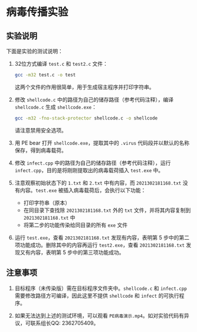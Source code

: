 # 病毒传播实验

## 实验说明

下面是实验的测试说明：

1. 32位方式编译 `test.c` 和 `test2.c` 文件：

    ```bash
    gcc -m32 test.c -o test
    ```

    这两个文件的作用很简单，用于生成宿主程序并打印字符串。

2. 修改 `shellcode.c` 中的路径为自己的储存路径（参考代码注释），编译 `shellcode.c` 生成 `shellcode.exe`：

    ```bash
    gcc -m32 -fno-stack-protector shellcode.c -o shellcode
    ```

    请注意禁用安全选项。

3. 用 PE bear 打开 `shellcode.exe`，提取其中的 `.virus` 代码段并以默认的名称保存，得到病毒载荷。

4. 修改 `infect.cpp` 中的路径为自己的储存路径（参考代码注释），运行 `infect.cpp`，目的是将刚刚提取出的病毒载荷插入 `test.exe` 中。

5. 注意观察初始状态下的 `1.txt` 和 `2.txt` 中有内容，而 `2021302181168.txt` 没有内容。`test.exe` 被插入病毒载荷后，会执行以下功能：
    - 打印字符串（原本）
    - 在同目录下查找除 `2021302181168.txt` 外的 `txt` 文件，并将其内容复制到 `2021302181168.txt` 中
    - 将第二步的功能传染给同目录的所有 `exe` 文件

6. 运行 `test.exe`，查看 `2021302181168.txt` 发现有内容，表明第 5 步中的第二项功能成功。删除其中的内容再运行 `test2.exe`，查看 `2021302181168.txt` 发现又有内容，表明第 5 步中的第三项功能成功。

## 注意事项

1. 目标程序（未传染版）需在目标程序文件夹中。`shellcode.c` 和 `infect.cpp` 需要修改路径方可编译，因此这里不提供 `shellcode` 和 `infect` 的可执行程序。

2. 如果无法达到上述的测试环境，可以观看 `PE病毒演示.mp4`。如对实验代码有异议，可联系组长QQ: 2362705409。
